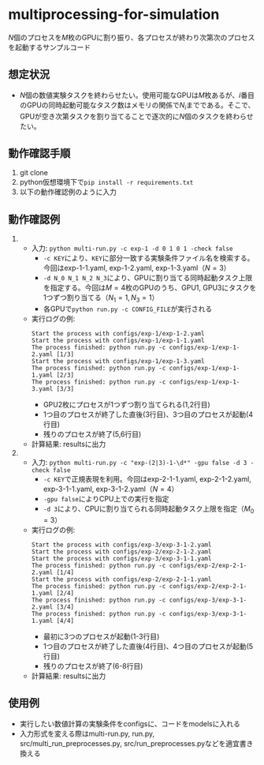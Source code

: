 # multiprocessing-for-simulation

$N$個のプロセスを$M$枚のGPUに割り振り、各プロセスが終わり次第次のプロセスを起動するサンプルコード

## 想定状況
- $N$個の数値実験タスクを終わらせたい。使用可能なGPUは$M$枚あるが、$i$番目のGPUの同時起動可能なタスク数はメモリの関係で$N_i$までである。そこで、GPUが空き次第タスクを割り当てることで逐次的に$N$個のタスクを終わらせたい。

## 動作確認手順

1. git clone
2. python仮想環境下で```pip install -r requirements.txt```
3. 以下の動作確認例のように入力

## 動作確認例

1. - 入力: ```python multi-run.py -c exp-1 -d 0 1 0 1 -check false```
      - ```-c KEY```により、```KEY```に部分一致する実験条件ファイル名を検索する。今回はexp-1-1.yaml, exp-1-2.yaml, exp-1-3.yaml（$N=3$）
      - ```-d N_0 N_1 N_2 N_3```により、GPUに割り当てる同時起動タスク上限を指定する。今回は$M=4$枚のGPUのうち、GPU1, GPU3にタスクを1つずつ割り当てる（$N_1=1, N_3=1$）
      - 各GPUで```python run.py -c CONFIG_FILE```が実行される
   - 実行ログの例:
        ```
        Start the process with configs/exp-1/exp-1-2.yaml
        Start the process with configs/exp-1/exp-1-1.yaml
        The process finished: python run.py -c configs/exp-1/exp-1-2.yaml [1/3]
        Start the process with configs/exp-1/exp-1-3.yaml
        The process finished: python run.py -c configs/exp-1/exp-1-1.yaml [2/3]
        The process finished: python run.py -c configs/exp-1/exp-1-3.yaml [3/3]
        ```
        - GPU2枚にプロセスが1つずつ割り当てられる(1,2行目)
        - 1つ目のプロセスが終了した直後(3行目)、3つ目のプロセスが起動(4行目)
        - 残りのプロセスが終了(5,6行目)
   - 計算結果: resultsに出力
2. - 入力: ```python multi-run.py -c "exp-(2|3)-1-\d*" -gpu false -d 3 -check false```
      - ```-c KEY```で正規表現を利用。今回はexp-2-1-1.yaml, exp-2-1-2.yaml, exp-3-1-1.yaml, exp-3-1-2.yaml（$N=4$）
      - ```-gpu false```によりCPU上での実行を指定
      - ```-d 3```により、CPUに割り当てられる同時起動タスク上限を指定（$M_0=3$）
   - 実行ログの例:
        ```
        Start the process with configs/exp-3/exp-3-1-2.yaml
        Start the process with configs/exp-2/exp-2-1-2.yaml
        Start the process with configs/exp-3/exp-3-1-1.yaml
        The process finished: python run.py -c configs/exp-2/exp-2-1-2.yaml [1/4]
        Start the process with configs/exp-2/exp-2-1-1.yaml
        The process finished: python run.py -c configs/exp-2/exp-2-1-1.yaml [2/4]
        The process finished: python run.py -c configs/exp-3/exp-3-1-2.yaml [3/4]
        The process finished: python run.py -c configs/exp-3/exp-3-1-1.yaml [4/4]
        ```
        - 最初に3つのプロセスが起動(1-3行目)
        - 1つ目のプロセスが終了した直後(4行目)、4つ目のプロセスが起動(5行目)
        - 残りのプロセスが終了(6-8行目)
   - 計算結果: resultsに出力

## 使用例
- 実行したい数値計算の実験条件をconfigsに、コードをmodelsに入れる
- 入力形式を変える際はmulti-run.py, run.py, src/multi_run_preprocesses.py, src/run_preprocesses.pyなどを適宜書き換える
